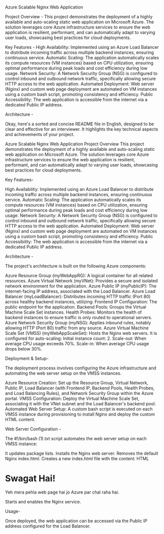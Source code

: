 Azure Scalable Nginx Web Application


Project Overview -
This project demonstrates the deployment of a highly available and auto-scaling static web application on Microsoft Azure. The solution leverages core Azure infrastructure services to ensure the web application is resilient, performant, and can automatically adapt to varying user loads, showcasing best practices for cloud deployments.

Key Features -
High Availability: Implemented using an Azure Load Balancer to distribute incoming traffic across multiple backend instances, ensuring continuous service.
Automatic Scaling: The application automatically scales its compute resources (VM instances) based on CPU utilization, ensuring optimal performance during peak loads and cost efficiency during low usage.
Network Security: A Network Security Group (NSG) is configured to control inbound and outbound network traffic, specifically allowing secure HTTP access to the web application.
Automated Deployment: Web server (Nginx) and custom web page deployment are automated on VM instances using a custom bash script, promoting consistency and efficiency.
Public Accessibility: The web application is accessible from the internet via a dedicated Public IP address.

Architecture -

Okay, here's a sorted and concise README file in English, designed to be clear and effective for an interviewer. It highlights the key technical aspects and achievements of your project.

Azure Scalable Nginx Web Application
Project Overview
This project demonstrates the deployment of a highly available and auto-scaling static web application on Microsoft Azure. The solution leverages core Azure infrastructure services to ensure the web application is resilient, performant, and can automatically adapt to varying user loads, showcasing best practices for cloud deployments.

Key Features-

High Availability: Implemented using an Azure Load Balancer to distribute incoming traffic across multiple backend instances, ensuring continuous service.
Automatic Scaling: The application automatically scales its compute resources (VM instances) based on CPU utilization, ensuring optimal performance during peak loads and cost efficiency during low usage.
Network Security: A Network Security Group (NSG) is configured to control inbound and outbound network traffic, specifically allowing secure HTTP access to the web application.
Automated Deployment: Web server (Nginx) and custom web page deployment are automated on VM instances using a custom bash script, promoting consistency and efficiency.
Public Accessibility: The web application is accessible from the internet via a dedicated Public IP address.

Architecture -

The project's architecture is built on the following Azure components:

Azure Resource Group (myWebAppRG): A logical container for all related resources.
Azure Virtual Network (myVNet): Provides a secure and isolated network environment for the application.
Azure Public IP (myPublicIP): The internet-facing IP address, associated with the Load Balancer.
Azure Load Balancer (myLoadBalancer): Distributes incoming HTTP traffic (Port 80) across healthy backend instances, utilizing:
Frontend IP Configuration: The public endpoint for the application.
Backend Pools: Groups the Virtual Machine Scale Set instances.
Health Probes: Monitors the health of backend instances to ensure traffic is only routed to operational servers.
Azure Network Security Group (myNSG): Applies inbound rules, notably allowing HTTP (Port 80) traffic from any source.
Azure Virtual Machine Scale Set (VMSS) (myWebAppScaleSet): Hosts the Nginx web servers. It is configured for auto-scaling:
Initial instance count: 2.
Scale-out: When average CPU usage exceeds 70%.
Scale-in: When average CPU usage drops below 30%.

Deployment & Setup-

The deployment process involves configuring the Azure infrastructure and automating the web server setup on the VMSS instances.

Azure Resource Creation: Set up the Resource Group, Virtual Network, Public IP, Load Balancer (with Frontend IP, Backend Pools, Health Probes, and Load Balancing Rules), and Network Security Group within the Azure portal.
VMSS Configuration: Deploy the Virtual Machine Scale Set, associating it with the VNet subnet and the Load Balancer's backend pool.
Automated Web Server Setup: A custom bash script is executed on each VMSS instance during provisioning to install Nginx and deploy the custom HTML content.

Web Server Configuration -

The #!/bin/bash (1).txt script automates the web server setup on each VMSS instance:

It updates package lists.
Installs the Nginx web server.
Removes the default Nginx index.html.
Creates a new index.html file with the content:
HTML

<!DOCTYPE html>
<html>
<head>
    <title>Mera Pehla Web Page</title>
</head>
<body>
    <h1>Swagat Hai!</h1>
    <p>Yeh mera pehla web page hai jo Azure par chal raha hai.</p>
</body>
</html>
Starts and enables the Nginx service.

Usage-

Once deployed, the web application can be accessed via the Public IP address configured for the Load Balancer.
